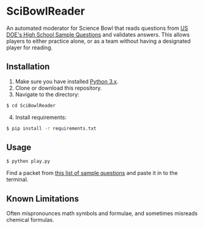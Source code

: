 # SciBowlReader

An automated moderator for Science Bowl that reads questions from [US DOE's High School Sample Questions](https://science.osti.gov/wdts/nsb/Regional-Competitions/Resources/HS-Sample-Questions) and validates answers. This allows players to either practice alone, or as a team without having a designated player for reading.

## Installation

1. Make sure you have installed [Python 3.x](https://www.python.org/).
2. Clone or download this repository.
3. Navigate to the directory:
```sh
$ cd SciBowlReader
```
4. Install requirements:
```sh
$ pip install -r requirements.txt
```

## Usage
```sh
$ python play.py
```

Find a packet from [this list of sample questions](https://science.osti.gov/wdts/nsb/Regional-Competitions/Resources/HS-Sample-Questions) and paste it in to the terminal.

## Known Limitations

Often mispronounces math symbols and formulae, and sometimes misreads chemical formulas.
